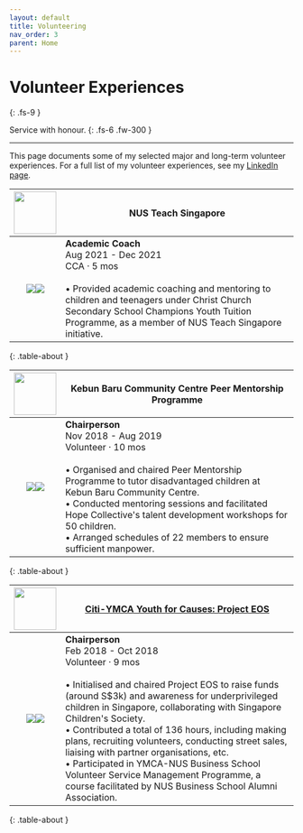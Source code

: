 ```yaml
---
layout: default
title: Volunteering
nav_order: 3
parent: Home
---
```


# Volunteer Experiences
{: .fs-9 }

Service with honour.
{: .fs-6 .fw-300 }

---

This page documents some of my selected major and long-term volunteer experiences. For a full list of my volunteer experiences, see my [LinkedIn page](https://sg.linkedin.com/in/snoidetx).

| <img src="../img/logos/logo-nus.png" width=75> | NUS Teach Singapore |
| :-: | --- |
| <img class="timeline-top" src="../img/timeline-end.png"><img src="../img/timeline-line.png"> | **Academic Coach**<br>Aug 2021 - Dec 2021<br>CCA · 5 mos<br><br>• Provided academic coaching and mentoring to children and teenagers under Christ Church Secondary School Champions Youth Tuition Programme, as a member of NUS Teach Singapore initiative. |
{: .table-about }

| <img src="../img/logos/logo-kbcc.png" width=75> | Kebun Baru Community Centre Peer Mentorship Programme |
| :-: | --- |
| <img class="timeline-top" src="../img/timeline-end.png"><img src="../img/timeline-line.png"> | **Chairperson**<br>Nov 2018 - Aug 2019<br>Volunteer · 10 mos<br><br>• Organised and chaired Peer Mentorship Programme to tutor disadvantaged children at Kebun Baru Community Centre.<br>• Conducted mentoring sessions and facilitated Hope Collective's talent development workshops for 50 children.<br>• Arranged schedules of 22 members to ensure sufficient manpower. |
{: .table-about }

| <img src="../img/logos/logo-eos.png" width=75> | [Citi-YMCA Youth for Causes: Project EOS](https://projecteos2018.wordpress.com/) |
| :-: | --- |
| <img class="timeline-top" src="../img/timeline-end.png"><img src="../img/timeline-line.png"> | **Chairperson**<br>Feb 2018 - Oct 2018<br>Volunteer · 9 mos<br><br>• Initialised and chaired Project EOS to raise funds (around S$3k) and awareness for underprivileged children in Singapore, collaborating with Singapore Children's Society.<br>• Contributed a total of 136 hours, including making plans, recruiting volunteers, conducting street sales, liaising with partner organisations, etc.<br>• Participated in YMCA-NUS Business School Volunteer Service Management Programme, a course facilitated by NUS Business School Alumni Association. |
{: .table-about }
